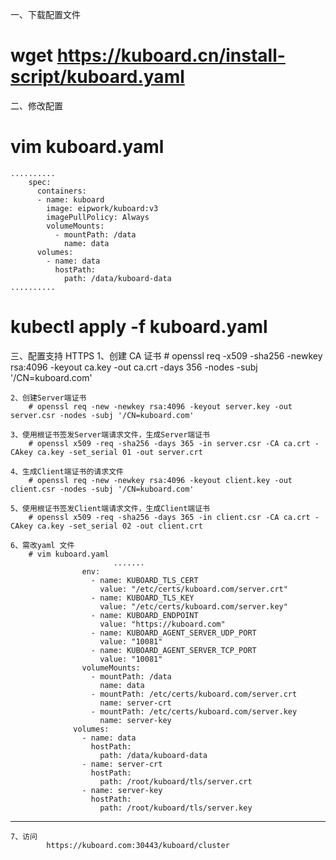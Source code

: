 一、下载配置文件
  # wget   https://kuboard.cn/install-script/kuboard.yaml

二、修改配置
  # vim kuboard.yaml
    ..........
        spec:
          containers:
          - name: kuboard
            image: eipwork/kuboard:v3
            imagePullPolicy: Always
            volumeMounts:
              - mountPath: /data
                name: data
          volumes:
            - name: data
              hostPath:
                path: /data/kuboard-data
    ..........
# kubectl apply -f kuboard.yaml
三、配置支持 HTTPS
	1、创建 CA 证书
		# openssl req -x509 -sha256 -newkey rsa:4096 -keyout ca.key -out ca.crt -days 356 -nodes -subj '/CN=kuboard.com'
		
	2、创建Server端证书
		# openssl req -new -newkey rsa:4096 -keyout server.key -out server.csr -nodes -subj '/CN=kuboard.com'
	
	3、使用根证书签发Server端请求文件，生成Server端证书
		# openssl x509 -req -sha256 -days 365 -in server.csr -CA ca.crt -CAkey ca.key -set_serial 01 -out server.crt
	
	4、生成Client端证书的请求文件
		# openssl req -new -newkey rsa:4096 -keyout client.key -out client.csr -nodes -subj '/CN=kuboard.com'
	
	5、使用根证书签发Client端请求文件，生成Client端证书
		# openssl x509 -req -sha256 -days 365 -in client.csr -CA ca.crt -CAkey ca.key -set_serial 02 -out client.crt
	
	6、需改yaml 文件
		# vim kuboard.yaml
                           .......
			        env:
			          - name: KUBOARD_TLS_CERT
			            value: "/etc/certs/kuboard.com/server.crt"
			          - name: KUBOARD_TLS_KEY
			            value: "/etc/certs/kuboard.com/server.key"
			          - name: KUBOARD_ENDPOINT
			            value: "https://kuboard.com"
			          - name: KUBOARD_AGENT_SERVER_UDP_PORT
			            value: "10081"
			          - name: KUBOARD_AGENT_SERVER_TCP_PORT
			            value: "10081"
			        volumeMounts:
			          - mountPath: /data
			            name: data
			          - mountPath: /etc/certs/kuboard.com/server.crt
			            name: server-crt
			          - mountPath: /etc/certs/kuboard.com/server.key
			            name: server-key
			      volumes:
			        - name: data
			          hostPath:
			            path: /data/kuboard-data
			        - name: server-crt
			          hostPath:
			            path: /root/kuboard/tls/server.crt
			        - name: server-key
			          hostPath:
			            path: /root/kuboard/tls/server.key
---
			
	7、访问
            https://kuboard.com:30443/kuboard/cluster
